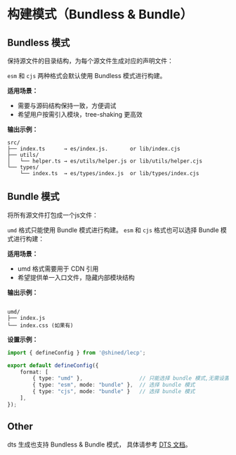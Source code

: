 # 构建模式（Bundless & Bundle）


## Bundless 模式

保持源文件的目录结构，为每个源文件生成对应的声明文件：

`esm` 和 `cjs` 两种格式会默认使用 Bundless 模式进行构建。

**适用场景：**
- 需要与源码结构保持一致，方便调试
- 希望用户按需引入模块，tree-shaking 更高效

**输出示例：**
```
src/
├── index.ts      → es/index.js.       or lib/index.cjs
├── utils/
│   └── helper.ts → es/utils/helper.js or lib/utils/helper.cjs
└── types/
    └── index.ts  → es/types/index.js  or lib/types/index.cjs
```

## Bundle 模式

将所有源文件打包成一个js文件：

`umd` 格式只能使用 Bundle 模式进行构建。
`esm` 和 `cjs` 格式也可以选择 Bundle 模式进行构建：


**适用场景：**
- umd 格式需要用于 CDN 引用
- 希望提供单一入口文件，隐藏内部模块结构

**输出示例：**
```

umd/
├── index.js
└── index.css (如果有)

```

**设置示例：**
```ts
import { defineConfig } from '@shined/lecp';

export default defineConfig({
    format: [
        { type: "umd" },                  // 只能选择 bundle 模式,无需设置
        { type: "esm", mode: "bundle" },  // 选择 bundle 模式
        { type: "cjs", mode: "bundle" }   // 选择 bundle 模式
    ],
});
```

## Other

dts 生成也支持 Bundless & Bundle 模式， 具体请参考 [DTS 文档](./dts.md)。
